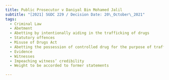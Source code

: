 ```yaml
---
title: Public Prosecutor v Daniyal Bin Mohamed Jalil
subtitle: "[2021] SGDC 229 / Decision Date: 20\_October\_2021"
tags:
  - Criminal Law
  - Abetment
  - Abetting by intentionally aiding in the trafficking of drugs
  - Statutory offences
  - Misuse of Drugs Act
  - Abetting the possession of controlled drug for the purpose of trafficking
  - Evidence
  - Witnesses
  - Impeaching witness’ credibility
  - Weight to be accorded to former statements

---
```

